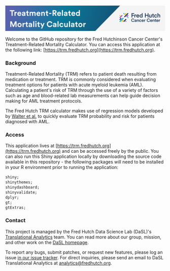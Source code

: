 
![](./app/www/trmHeader.png?raw=true)

Welcome to the GitHub repository for the Fred Hutchinson Cancer Center's Treatment-Related Mortality Calculator. You can access this application at the following link: [https://trm.fredhutch.org](https://trm.fredhutch.org).

### Background
Treatment-Related Mortality (TRM) refers to patient death resulting from medication or treatment. TRM is commonly considered when evaluating treatment options for patients with acute myeloid leukemia (AML). Calculating a patient's risk of TRM through the use of a variety of factors such as age and blood-related lab measurements can help guide decision making for AML treatment protocols.

The Fred Hutch TRM calculator makes use of regression models developed by [Walter et al.](https://www.ncbi.nlm.nih.gov/pmc/articles/PMC3221524/) to quickly evaluate TRM probability and risk for patients diagnosed with AML.

### Access
This application lives at [https://trm.fredhutch.org](https://trm.fredhutch.org) and can be accessed freely by the public. You can also run this Shiny application locally by downloading the source code available in this repository - the following packages will need to be installed in your R environment prior to running the application:

```
shiny; 
shinythemes; 
shinydashboard; 
shinyvalidate; 
dplyr; 
gt; 
gtExtras;
```

### Contact
This project is managed by the Fred Hutch Data Science Lab (DaSL)'s [Translational Analytics](https://hutchdatascience.org/tr-analytics/) team. You can read more about our group, mission, and other work on the [DaSL homepage](https://hutchdatascience.org).

To report any bugs, submit patches, or request new features, please log an issue [in our issue tracker](https://github.com/FredHutch/trm-calculator/issues/new). For direct inquiries, please send an email to DaSL Translational Analytics at [analytics\@fredhutch.org](mailto:analytics@fredhutch.org).
